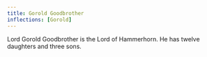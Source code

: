 ```yaml
---
title: Gorold Goodbrother
inflections: [Gorold]
---
```


Lord Gorold Goodbrother is the Lord of Hammerhorn. He has twelve daughters and three sons.


